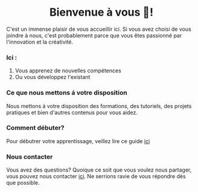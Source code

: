 <h1 style="text-align: center;">Bienvenue à vous 🙂!</h1>

C'est un immense plaisir de vous accueillir ici. Si vous avez choisi de vous joindre à nous, c'est probablement parce que vous êtes passionné par l'innovation et la créativité.

### Ici :

1. Vous apprenez de nouvelles compétences
2. Ou vous développez l'existant

### Ce que nous mettons á votre disposition

Nous mettons á votre disposition des formations, des tutoriels, des projets pratiques et bien d'autres contenus pour vous aidez.

### Comment débuter?

Pour débutrer votre apprentissage, veillez lire ce guide [ici](../profile/introduction.md)

### Nous contacter

Vous avez des questions? Quoique ce soit que vous voulez nous partager, vous pouvez nous contacter [ici](mailto:mabakal7@gmail.com). Ne serrions ravie de vous répondre dès que possible.
